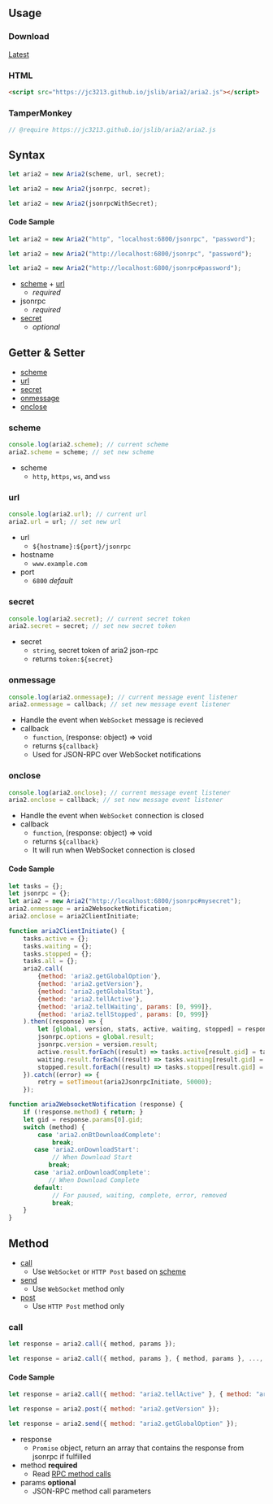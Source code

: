 ## Usage

### Download
[Latest](https://jc3213.github.io/jslib/aria2/aria2.js)

### HTML
```HTML
<script src="https://jc3213.github.io/jslib/aria2/aria2.js"></script>
```

### TamperMonkey
```javascript
// @require https://jc3213.github.io/jslib/aria2/aria2.js
```

## Syntax
```javascript
let aria2 = new Aria2(scheme, url, secret);
```
```javascript
let aria2 = new Aria2(jsonrpc, secret);
```
```javascript
let aria2 = new Aria2(jsonrpcWithSecret);
```

#### Code Sample
```javascript
let aria2 = new Aria2("http", "localhost:6800/jsonrpc", "password");
```
```javascript
let aria2 = new Aria2("http://localhost:6800/jsonrpc", "password");
```
```javascript
let aria2 = new Aria2("http://localhost:6800/jsonrpc#password");
```

- [scheme](#scheme) + [url](#url)
    - *required*
- jsonrpc
    - *required*
- [secret](#secret)
    - *optional*

## Getter & Setter
- [scheme](#scheme)
- [url](#url)
- [secret](#secret)
- [onmessage](#onmessage)
- [onclose](#onclose)

### scheme
```javascript
console.log(aria2.scheme); // current scheme
aria2.scheme = scheme; // set new scheme
```
- scheme
    - `http`, `https`, `ws`, and `wss`

### url
```javascript
console.log(aria2.url); // current url
aria2.url = url; // set new url
```
- url
    - `${hostname}:${port}/jsonrpc`
- hostname
    - `www.example.com`
- port
    - `6800` *default*

### secret
```javascript
console.log(aria2.secret); // current secret token
aria2.secret = secret; // set new secret token
```
- secret
    - `string`, secret token of aria2 json-rpc
    - returns `token:${secret}`

### onmessage
```javascript
console.log(aria2.onmessage); // current message event listener
aria2.onmessage = callback; // set new message event listener
```
- Handle the event when `WebSocket` message is recieved
- callback
    - `function`, (response: object) => void
    - returns `${callback}`
    - Used for JSON-RPC over WebSocket notifications

### onclose
```javascript
console.log(aria2.onclose); // current message event listener
aria2.onclose = callback; // set new message event listener
```
- Handle the event when `WebSocket` connection is closed
- callback
    - `function`, (response: object) => void
    - returns `${callback}`
    - It will run when WebSocket connection is closed

#### Code Sample
```javascript
let tasks = {};
let jsonrpc = {};
let aria2 = new Aria2("http://localhost:6800/jsonrpc#mysecret");
aria2.onmessage = aria2WebsocketNotification;
aria2.onclose = aria2ClientInitiate;

function aria2ClientInitiate() {
    tasks.active = {};
    tasks.waiting = {};
    tasks.stopped = {};
    tasks.all = {};
    aria2.call(
        {method: 'aria2.getGlobalOption'},
        {method: 'aria2.getVersion'},
        {method: 'aria2.getGlobalStat'},
        {method: 'aria2.tellActive'},
        {method: 'aria2.tellWaiting', params: [0, 999]},
        {method: 'aria2.tellStopped', params: [0, 999]}
    ).then((response) => {
        let [global, version, stats, active, waiting, stopped] = response;
        jsonrpc.options = global.result;
        jsonrpc.version = version.result;
        active.result.forEach((result) => tasks.active[result.gid] = tasks.all[result.gid] = result);
        waiting.result.forEach((result) => tasks.waiting[result.gid] = tasks.all[result.gid] = result);
        stopped.result.forEach((result) => tasks.stopped[result.gid] = tasks.all[result.gid] = result);
    }).catch((error) => {
        retry = setTimeout(aria2JsonrpcInitiate, 50000);
    });

function aria2WebsocketNotification (response) {
    if (!response.method) { return; }
    let gid = response.params[0].gid;
    switch (method) {
        case 'aria2.onBtDownloadComplete':
            break;
       case 'aria2.onDownloadStart':
            // When Download Start
           break;
       case 'aria2.onDownloadComplete':
           // When Download Complete
       default:
            // For paused, waiting, complete, error, removed
            break;
    }
}
```

## Method
- [call](#call)
    - Use `WebSocket` or `HTTP Post` based on [scheme](#scheme)
- [send](#call)
    - Use `WebSocket` method only
- [post](#call)
    - Use `HTTP Post` method only

### call
```javascript
let response = aria2.call({ method, params });
```
```javascript
let response = aria2.call({ method, params }, { method, params }, ..., { method, params });
```

#### Code Sample
```javascript
let response = aria2.call({ method: "aria2.tellActive" }, { method: "aria2.tellWating" }, { method: "aria2.tellStopped" });
```
```javascript
let response = aria2.post({ method: "aria2.getVersion" });
```
```javascript
let response = aria2.send({ method: "aria2.getGlobalOption" });
```
- response
    - `Promise` object, return an array that contains the response from jsonrpc if fulfilled
- method **required**
    - Read [RPC method calls](https://aria2.github.io/manual/en/html/aria2c.html#methods)
- params **optional**
    - JSON-RPC method call parameters
